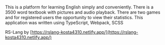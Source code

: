 This is a platform for learning English simply and conveniently. There is a 3500 word textbook with pictures and audio playback. There are two games and for registered users the opportunity to view their statistics. This application was written using TypeScript, Webpack, SCSS

RS-Lang by [https://rslang-kosta4310.netlify.app/](https://rslang-kosta4310.netlify.app/)
